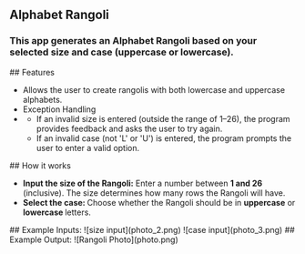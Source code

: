 ## Alphabet Rangoli
<h3>This app generates an <strong>Alphabet Rangoli</strong> based on your selected size and case (uppercase or lowercase).</h3>
## Features
<ul>
<li>Allows the user to create rangolis with both lowercase and uppercase alphabets.</li>
<li>Exception Handling<li>
<ul>
<li>If an invalid size is entered (outside the range of 1–26), the program provides feedback and asks the user to try again.</li>
<li>If an invalid case (not 'L' or 'U') is entered, the program prompts the user to enter a valid option.</li>
</ul>
</ul>
## How it works
<ul>
<li><strong>Input the size of the Rangoli:</strong> Enter a number between <strong>1 and 26</strong> (inclusive). The size determines how many rows the Rangoli will have.</li>
<li><strong>Select the case: </strong> Choose whether the Rangoli should be in <strong>uppercase</strong> or <strong>lowercase </strong>letters.</li>
</ul>
## Example Inputs:
![size input](photo_2.png)
![case input](photo_3.png)
## Example Output:
![Rangoli Photo](photo.png)